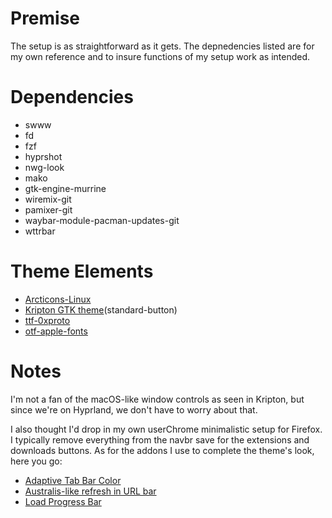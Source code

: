 # Premise
The setup is as straightforward as it gets. The depnedencies listed are for my own reference and to insure functions of my setup work as intended.

# Dependencies
- swww
- fd
- fzf
- hyprshot
- nwg-look
- mako
- gtk-engine-murrine
- wiremix-git
- pamixer-git
- waybar-module-pacman-updates-git
- wttrbar

# Theme Elements
- [Arcticons-Linux](https://github.com/Arcticons-Team/Arcticons-Linux/?tab=readme-ov-file)
- [Kripton GTK theme](https://www.gnome-look.org/p/1365372)(standard-button)
- [ttf-0xproto](https://aur.archlinux.org/packages/ttf-0xproto)
- [otf-apple-fonts](https://aur.archlinux.org/packages/otf-apple-fonts)

# Notes
I'm not a fan of the macOS-like window controls as seen in Kripton, but since we're on Hyprland, we don't have to worry about that.

I also thought I'd drop in my own userChrome minimalistic setup for Firefox. I typically remove everything from the navbr save for the extensions and downloads buttons. As for the addons I use to complete the theme's look, here you go:

- [Adaptive Tab Bar Color](https://addons.mozilla.org/en-US/firefox/addon/adaptive-tab-bar-colour/)
- [Australis-like refresh in URL bar](https://addons.mozilla.org/en-US/firefox/addon/australis-refresh-in-url-bar/)
- [Load Progress Bar](https://addons.mozilla.org/en-US/firefox/addon/load-progress-bar/)
